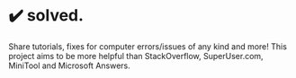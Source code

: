 # ✔️ solved.
Share tutorials, fixes for computer errors/issues of any kind and more! This project aims to be more helpful than StackOverflow, SuperUser.com, MiniTool and Microsoft Answers. 
